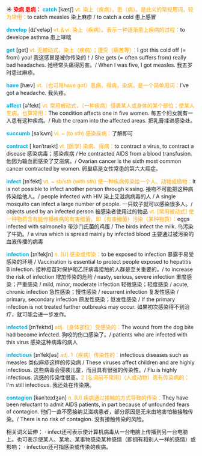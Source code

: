 ☀ <font color="red">**染病 患病：**</font>
<font color="sky blue">**catch**</font> [kætʃ] 
<font color="orange">vt. 染上（疾病），患（病）。是此义的常规用词，较为常用：</font>to catch measles 染上麻疹 / to catch a cold 患上感冒

<font color="sky blue">**develop**</font> [dɪ'veləp] 
<font color="orange">vt.＆vi. 染上（疾病）。表示一种逐渐患上疾病的过程：</font>to develope asthma 患上哮喘

<font color="sky blue">**get**</font> [ɡet] 
<font color="orange">vt. 无被动式，染上（疾病）；遭受（痛苦等）：</font>I got this cold off (= from) you! 我这感冒是被你传染的！/ She gets (= often suffers from) really bad headaches. 她经常头痛得厉害。/ When I was five, I got measles. 我五岁时患过麻疹。

<font color="sky blue">**have**</font> [hæv] 
<font color="orange">vt.（也可用have got）患病，得病，染病。是一个简单用词：</font>I’ve got a headache. 我头疼。

<font color="sky blue">**affect**</font> [ə'fekt] 
<font color="orange">vt. 常用被动式，（一种疾病）侵袭某人或身体的某个部位；使某人生病。也算常用：</font>The condition affects one in five women. 每五个妇女就有一人患有这种疾病。/ Rub the cream into the affected areas. 把乳膏揉进感染处。
                      
<font color="sky blue">**succumb**</font> [səˈkʌm]
<font color="orange">vi. ~ (to sth) 感染疾病：</font>了解即可

<font color="sky blue">**contract**</font> [ kənˈtrækt]
<font color="orange">vt. [医学] 染病、得病：</font>to contract a virus, to contract a disease 感染病毒；感染疾病 / He contracted AIDS from a blood transfusion. 他因为输血而感染了艾滋病。/ Ovarian cancer is the sixth most common cancer contracted by women. 卵巢癌是女性常患的第六大癌症。

<font color="sky blue">**infect**</font> [ɪnˈfekt]
<font color="orange">vt. ~ sb/sth (with sth) 使一种疾病传染给一个人、动物或植物：</font>It is not possible to infect another person through kissing. 接吻不可能把这种病传染给他人。/ people infected with HIV 染上艾滋病病毒的人 / A single mosquito can infect a large number of people. 一只蚊子就可以感染很多人。/ objects used by an infected person 被感染者使用过的物品 <font color="orange">vt. [常用被动式] 使一种物质含有能传播疾病的有害细菌，即（有害细菌）污染（某种物质）：</font>eggs infected with salmonella 带沙门氏菌的鸡蛋 / The birds infect the milk. 鸟污染了牛奶。/ a virus which is spread mainly by infected blood 主要通过被污染的血液传播的病毒
           
<font color="sky blue">**infection**</font> [ɪnˈfekʃn]
<font color="orange">n. [U] 感染或传染：</font>to be exposed to infection 暴露于易受感染的环境 / Vaccination is essential to protect people exposed to hepatitis B infection. 接种疫苗对保护和乙肝病毒接触的人群是至关重要的。/ to increase the risk of infection 增加传染的危险 / nasty, serious, severe infection 重度感染；严重感染 / mild, minor, moderate infection 轻微感染；轻度感染 / acute, chronic infection 急性感染；慢性感染 / recurrent infection 复发性感染 / primary, secondary infection 原发性感染；继发性感染 / If the primary infection is not treated further outbreaks may occur. 如果初次感染得不到治疗，就可能会进一步发作。

<font color="sky blue">**infected**</font> [ɪnˈfektɪd]
<font color="orange">adj.（身体部位）受感染的：</font>The wound from the dog bite had become infected. 狗咬的伤口感染了。/ patients who are infected with this virus 感染这种病毒的病人
           
<font color="sky blue">**infectious**</font> [ɪnˈfekʃəs]
<font color="orange">adj. 1（疾病）传染性的：</font>infectious diseases such as measles 类似麻疹这样的传染病 / These viruses affect children and are highly infectious. 这些病毒会侵袭儿童，而且具有很强的传染性。/ Flu is highly infectious. 流感的传染性很高。<font color="orange">2 [名词前不常用]（人或动物）患有传染病的：</font>I'm still infectious. 我还处在传染期。

<font color="sky blue">**contagion**</font> [kənˈteɪdʒən]
<font color="orange">n. [U] 疾病通过接触的方式导致的传染：</font>They have been reluctant to admit AIDS patients, in part because of unfounded fears of contagion. 他们一直不愿接纳艾滋病患者，部分原因是无来由地害怕被接触传染。/ There is no risk of contagion. 没有接触传染的风险。

相关词义延伸：
· infect还可表示使计算机病毒从一台电脑上传播到另一台电脑上。也可表示使某人、某地、某事物感染某种感情（即拥有和别人一样的感情）或影响；
· infection还可指感染或传染的疾病。